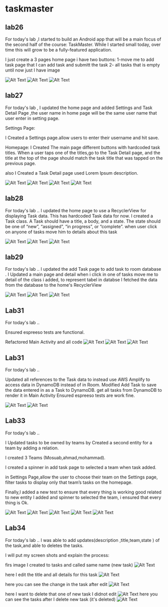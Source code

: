 # taskmaster

## lab26

For today's lab ,I started to build an Android app that will be a main focus of the second half of the course: 
TaskMaster. While I started small today, over time this will grow to be a fully-featured application.

I just create a 3 pages home page i have two buttons:
1-move me to add task page that I can add task and submitt the task
2- all tasks that is empty until now just I have image

![Alt Text](screenshot/lab26/home.PNG)
![Alt Text](screenshot/lab26/addtask.PNG)
![Alt Text](screenshot/lab26/allTask.PNG)

## lab27

For today's lab , I updated the home page and added Settings and Task Detail Page ,the user name in home page will be the same user name that user enter in setting page.

Settings Page:

I Created a Settings page.allow users to enter their username and hit save.

Homepage:
I Created The main page different buttons with hardcoded task titles. When a user taps one of the titles,go to the Task Detail page, and the title at the top of the page should match the task title that was tapped on the previous page.

also I Created a Task Detail page used Lorem Ipsum description.

![Alt Text](screenshot/lab27/task1.PNG)
![Alt Text](screenshot/lab27/task2.PNG)
![Alt Text](screenshot/lab27/task3.PNG)
![Alt Text](screenshot/lab27/task4.PNG)

## lab28

For today's lab ..
I updated the home page to use a RecyclerView for displaying Task data. This has hardcoded Task data for now.
I created a Task class. A Task should have a title, a body, and a state. The state should be one of “new”, “assigned”, “in progress”, or “complete”.
when user click on anyone of tasks move him to details about this task 

![Alt Text](screenshot/lab28/lab281.PNG)
![Alt Text](screenshot/lab28/lab282.PNG)
![Alt Text](screenshot/lab28/lab283.PNG)


## lab29

For today's lab ..
I updated the add Task page to add task to room database .
I Updated a main page and detail when i click in one of tasks move me to detail of the class i added, to represent tabel in databse
I fetched the data from the database to the home's RecyclerView

![Alt Text](screenshot/lab29/lab291.PNG)
![Alt Text](screenshot/lab29/java292.PNG)
![Alt Text](screenshot/lab29/lab293.PNG)

## Lab31
For today's lab ..

Ensured espreeso tests are functional.

Refactored Main Activity and all code
![Alt Text](screenshot/lab31/sc1.PNG)
![Alt Text](screenshot/lab31/sc2.PNG)
![Alt Text](screenshot/lab31/sc3.PNG)

## Lab31
For today's lab ..

Updated all references to the Task data to instead use AWS Amplify to access data in DynamoDB instead of in Room.
Modified Add Task to save the data entered in as a Task to DynamoDB.
get all tasks from DynamoDB to render it in Main Activity
Ensured espreeso tests are work fine.

![Alt Text](screenshot/lab32/sc32.PNG)
![Alt Text](screenshot/lab32/sc322.PNG)

## Lab33
For today's lab ..

I Updated tasks to be owned by teams by Created a second entity for a team by adding a relation.

I created 3 Teams (Mosuab,ahmad,mohammad).

I created a spinner in add task page to selected a team when task added.

in Settings Page,allow the user to choose their team on the Settings page,
filter tasks  to display only that team’s tasks on the homepage.

Finally,I added a new test to ensure that every thing is working good related to new entity I added and spinner to selected the team, i ensured that every thing is Ok.

![Alt Text](screenshot/lab33/lab331.PNG)
![Alt Text](screenshot/lab33/lab332.PNG)
![Alt Text](screenshot/lab33/lab333.PNG)
![Alt Text](screenshot/lab33/lab334.PNG)
![Alt Text](screenshot/lab33/lab335.PNG)

## Lab34
For today's lab ..
I was able to add updates(description ,title,team,state ) of the task,and able to  deletes the tasks.

I will put my screen shots and explain the process:

firs image I created to tasks and called same name (new task)
![Alt Text](screenshot/lab34/lab341.PNG)

here I edit the title and all details for this task
![Alt Text](screenshot/lab34/lab342.PNG)

here you can see the change in the task after edit
![Alt Text](screenshot/lab34/lab343.PNG)

here I want to delete that one of new task I didnot edit
![Alt Text](screenshot/lab34/lab344.PNG)
here you can see the tasks after I delete new task (it's deleted)
![Alt Text](screenshot/lab34/lab345.PNG)

